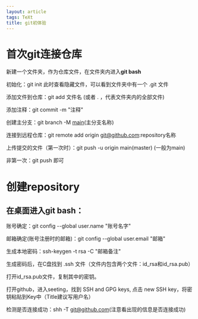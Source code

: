 ```yaml
---
layout: article
tags: TeXt
title: git初体验
---
```


# 首次git连接仓库

新建一个文件夹，作为仓库文件，在文件夹内进入**git bash**

初始化：git init	此时查看隐藏文件，可以看到文件夹中有一个 .git 文件

添加文件到仓库：git add 文件名 (或者 . ，代表文件夹内的全部文件)

添加注释：git commit -m "注释"

创建主分支：git branch -M <u>main</u>(主分支名称)

连接到远程仓库：git remote add origin git@github.com:repository名称

上传提交的文件（第一次时）：git push -u origin main(master) (一般为main)

非第一次：git push 即可

# 创建repository

## 在桌面进入git bash：

账号确定：git config --global user.name "账号名字"

邮箱确定(账号注册时的邮箱)：git config --global user.email "邮箱"

生成本地密码：ssh-keygen -t rsa -C "邮箱备注"

生成密码后，在C盘找到 .ssh 文件（文件内包含两个文件：id_rsa和id_rsa.pub）

打开id_rsa.pub文件，复制其中的密钥。

打开github，进入seeting，找到 SSH and GPG keys, 点击 new SSH key，将密钥粘贴到Key中（Title建议写用户名）

检测是否连接成功：shh -T git@github.com(注意看出现的信息是否连接成功)